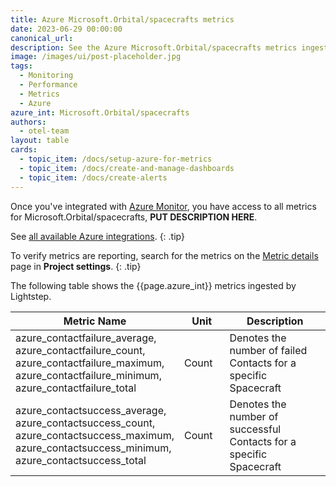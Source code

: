 ```yaml
---
title: Azure Microsoft.Orbital/spacecrafts metrics
date: 2023-06-29 00:00:00
canonical_url:
description: See the Azure Microsoft.Orbital/spacecrafts metrics ingested by Lightstep Observability
image: /images/ui/post-placeholder.jpg
tags:
  - Monitoring
  - Performance
  - Metrics
  - Azure
azure_int: Microsoft.Orbital/spacecrafts
authors:
  - otel-team
layout: table
cards:
  - topic_item: /docs/setup-azure-for-metrics
  - topic_item: /docs/create-and-manage-dashboards
  - topic_item: /docs/create-alerts
---
```

Once you've integrated with [Azure Monitor](/docs/setup-azure-for-metrics), you have access to all metrics for Microsoft.Orbital/spacecrafts, **PUT DESCRIPTION HERE**. 

See [all available Azure integrations](/docs/azure-metrics).
{: .tip}

To verify metrics are reporting, search for the metrics on the [Metric details](/docs/manage-metric-details) page in **Project settings**.
{: .tip}

The following table shows the {{page.azure_int}} metrics ingested by Lightstep.
<table class="table-aws">
<colgroup><col span="1" style="width: 35%;" /><col span="1" style="width: 15%;" /><col span="1" style="width: 35%;" /></colgroup>
  <thead>
    <th>Metric Name</th>
    <th>Unit</th>
    <th>Description</th>
  </thead>
  <tr>
    <td>azure_contactfailure_average, azure_contactfailure_count, azure_contactfailure_maximum, azure_contactfailure_minimum, azure_contactfailure_total</td>
    <td>Count</td>
    <td>Denotes the number of failed Contacts for a specific Spacecraft</td>
  </tr>
  <tr>
    <td>azure_contactsuccess_average, azure_contactsuccess_count, azure_contactsuccess_maximum, azure_contactsuccess_minimum, azure_contactsuccess_total</td>
    <td>Count</td>
    <td>Denotes the number of successful Contacts for a specific Spacecraft</td>
  </tr>
</table>

